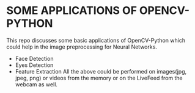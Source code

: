 # SOME APPLICATIONS OF OPENCV-PYTHON

This repo discusses some basic applications of OpenCV-Python which could help in the image preprocessing for Neural Networks.
* Face Detection
* Eyes Detection
* Feature Extraction
  All the above could be performed on images(jpg, jpeg, png) or videos from the memory or on the LiveFeed from the webcam  as well.

